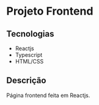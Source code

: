 # Projeto Frontend

## Tecnologias
- Reactjs
- Typescript
- HTML/CSS

## Descrição

Página frontend feita em Reactjs.
